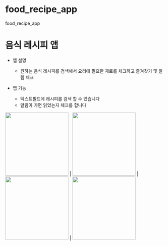 # food_recipe_app

food_recipe_app

# 음식 레시피 앱

- 앱 설명

  - 원하는 음식 레시피를 검색해서 요리에 필요한 재료를 체크하고 즐겨찾기 및 알림 체크

- 앱 기능
  - 텍스트필드에 레시피를 검색 할 수 있습니다
  - 알림이 가면 읽었는지 체크를 합니다

<img src="https://github.com/user-attachments/assets/760088c5-ff3a-42ff-af25-055fc72a1295" width="200" /> | <img src="https://github.com/user-attachments/assets/d20e7b20-f380-41ec-9195-994fce43d947" width="200" /> | <img src="https://github.com/user-attachments/assets/dedb0f33-ec3b-4047-9043-77d9b6649711" width="200" /> | <img src="https://github.com/user-attachments/assets/f0e21443-9d5a-4ae9-b4df-fae9d11d7403" width="200" />

